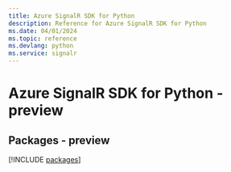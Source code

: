 ```yaml
---
title: Azure SignalR SDK for Python
description: Reference for Azure SignalR SDK for Python
ms.date: 04/01/2024
ms.topic: reference
ms.devlang: python
ms.service: signalr
---
```

# Azure SignalR SDK for Python - preview
## Packages - preview
[!INCLUDE [packages](signalr-index.md)]